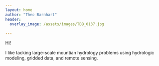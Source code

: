 ```yaml
---
layout: home
author: "Theo Barnhart"
header:
  overlay_image: /assets/images/TBB_0137.jpg
  
---
```


Hi! 

I like tacking large-scale mountian hydrology problems using hydrologic modeling, gridded data, and remote sensing. 
